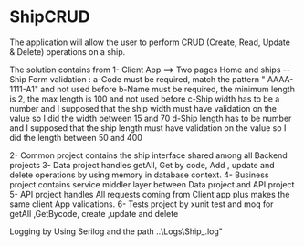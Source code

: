 # ShipCRUD
The application will allow the user to perform CRUD (Create, Read, Update &amp; Delete) operations on a ship.

The solution contains from
1- Client App ==> Two pages Home and ships
--Ship Form validation :
a-Code must be required, match the pattern " AAAA-1111-A1" and not used before
b-Name must be required, the minimum length is 2, the max length is 100  and not used before
c-Ship width has to be a number and I  supposed that the ship width must have validation on the value so I did the width  between 15 and 70
d-Ship length  has to be number  and I supposed that the ship length must have validation on the value so I did the length between 50 and 400

2- Common project contains the ship interface shared among all Backend projects
3- Data project handles getAll, Get by code, Add , update and delete operations by using  memory in database context.
4- Business project contains service middler layer between Data project and API project
5- API project handles All requests coming from Client app plus makes the same client App validations.
6- Tests project by xunit test and moq for getAll ,GetBycode, create ,update and delete

Logging by Using Serilog and the path ..\\Logs\\Ship_.log"







